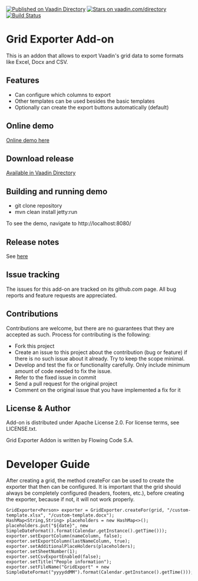 [![Published on Vaadin Directory](https://img.shields.io/badge/Vaadin%20Directory-published-00b4f0.svg)](https://vaadin.com/directory/component/grid-exporter-addon)
[![Stars on vaadin.com/directory](https://img.shields.io/vaadin-directory/star/grid-exporter-addon.svg)](https://vaadin.com/directory/component/grid-exporter-addon)
[![Build Status](https://jenkins.flowingcode.com/job/GridExporter-addon/badge/icon)](https://jenkins.flowingcode.com/job/GridExporter-addon)

# Grid Exporter Add-on

This is an addon that allows to export Vaadin's grid data to some formats like Excel, Docx and CSV.

## Features

* Can configure which columns to export
* Other templates can be used besides the basic templates
* Optionally can create the export buttons automatically (default)

## Online demo

[Online demo here](http://addonsv23.flowingcode.com/grid-exporter-addon)

## Download release

[Available in Vaadin Directory](https://vaadin.com/directory/component/grid-exporter-addon)

## Building and running demo

- git clone repository
- mvn clean install jetty:run

To see the demo, navigate to http://localhost:8080/

## Release notes

See [here](https://github.com/FlowingCode/GridExporterAddon/releases)

## Issue tracking

The issues for this add-on are tracked on its github.com page. All bug reports and feature requests are appreciated. 

## Contributions

Contributions are welcome, but there are no guarantees that they are accepted as such. Process for contributing is the following:

- Fork this project
- Create an issue to this project about the contribution (bug or feature) if there is no such issue about it already. Try to keep the scope minimal.
- Develop and test the fix or functionality carefully. Only include minimum amount of code needed to fix the issue.
- Refer to the fixed issue in commit
- Send a pull request for the original project
- Comment on the original issue that you have implemented a fix for it

## License & Author

Add-on is distributed under Apache License 2.0. For license terms, see LICENSE.txt.

Grid Exporter Addon is written by Flowing Code S.A.

# Developer Guide

After creating a grid, the method createFor can be used to create the exporter that then can be configured. It is important that the grid should always be completely configured (headers, footers, etc.), before creating the exporter, because if not, it will not work properly.

    GridExporter<Person> exporter = GridExporter.createFor(grid, "/custom-template.xlsx", "/custom-template.docx");
    HashMap<String,String> placeholders = new HashMap<>();
    placeholders.put("${date}", new SimpleDateFormat().format(Calendar.getInstance().getTime()));
    exporter.setExportColumn(nameColumn, false);
    exporter.setExportColumn(lastNameColumn, true);
    exporter.setAdditionalPlaceHolders(placeholders);
    exporter.setSheetNumber(1);
    exporter.setCsvExportEnabled(false);
    exporter.setTitle("People information");
    exporter.setFileName("GridExport" + new SimpleDateFormat("yyyyddMM").format(Calendar.getInstance().getTime()));
